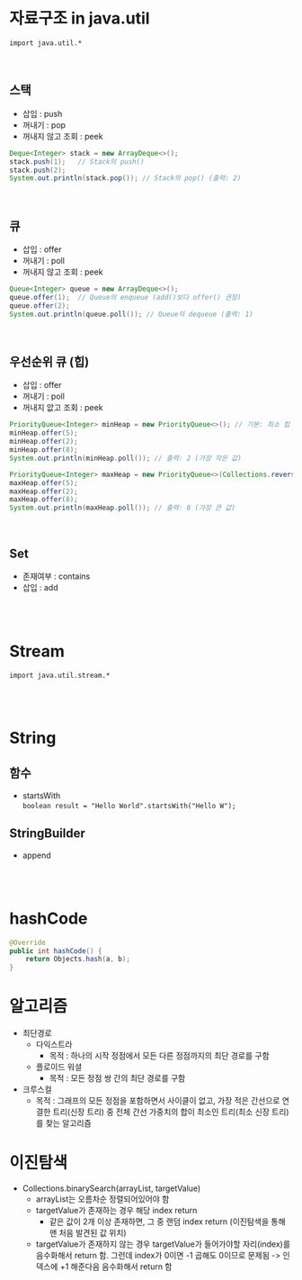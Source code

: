 # 자료구조 in java.util
`import java.util.*`

<br/>

## 스택
- 삽입 : push
- 꺼내기 : pop
- 꺼내지 않고 조회 : peek
```java
Deque<Integer> stack = new ArrayDeque<>();
stack.push(1);   // Stack의 push()
stack.push(2);
System.out.println(stack.pop()); // Stack의 pop() (출력: 2)
```

<br/>

## 큐
- 삽입 : offer
- 꺼내기 : poll
- 꺼내지 않고 조회 : peek
```java
Queue<Integer> queue = new ArrayDeque<>();
queue.offer(1);  // Queue의 enqueue (add()보다 offer() 권장)
queue.offer(2);
System.out.println(queue.poll()); // Queue의 dequeue (출력: 1)
```

<br/>

## 우선순위 큐 (힙)
- 삽입 : offer
- 꺼내기 : poll
- 꺼내지 앖고 조회 : peek
```java
PriorityQueue<Integer> minHeap = new PriorityQueue<>(); // 기본: 최소 힙
minHeap.offer(5);
minHeap.offer(2);
minHeap.offer(8);
System.out.println(minHeap.poll()); // 출력: 2 (가장 작은 값)

PriorityQueue<Integer> maxHeap = new PriorityQueue<>(Collections.reverseOrder()); // 최대 힙
maxHeap.offer(5);
maxHeap.offer(2);
maxHeap.offer(8);
System.out.println(maxHeap.poll()); // 출력: 8 (가장 큰 값)
```

<br/>

## Set
- 존재여부 : contains
- 삽입 : add

<br/><br/>

# Stream
`import java.util.stream.*`

<br/><br/>

# String
## 함수
- startsWith  
  `boolean result = "Hello World".startsWith("Hello W");`

## StringBuilder
- append

<br/><br/>

# hashCode
```java
@Override
public int hashCode() {
    return Objects.hash(a, b);
}
```

# 알고리즘
- 최단경로
  - 다익스트라
    - 목적 : 하나의 시작 정점에서 모든 다른 정점까지의 최단 경로를 구함
  - 플로이드 워셜
    - 목적 : 모든 정점 쌍 간의 최단 경로를 구함
- 크루스컬
  - 목적 : 그래프의 모든 정점을 포함하면서 사이클이 없고, 가장 적은 간선으로 연결한 트리(신장 트리) 중 전체 간선 가중치의 합이 최소인 트리(최소 신장 트리)를 찾는 알고리즘

# 이진탐색
- Collections.binarySearch(arrayList, targetValue)
  - arrayList는 오름차순 정렬되어있어야 함
  - targetValue가 존재하는 경우 해당 index return
    - 같은 값이 2개 이상 존재하면, 그 중 랜덤 index return (이진탐색을 통해 맨 처음 발견된 값 위치)
  - targetValue가 존재하지 않는 경우
    targetValue가 들어가야할 자리(index)를 음수화해서 return 함.
    그런데 index가 0이면 -1 곱해도 0이므로 문제됨 -> 인덱스에 +1 해준다음 음수화해서 return 함
